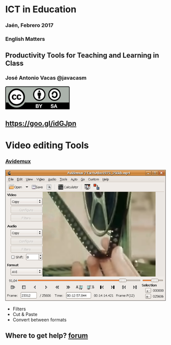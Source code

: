 # ICT in Education

### Jaén, Febrero 2017

### English Matters

## Productivity Tools for Teaching and Learning in Class

### José Antonio Vacas @javacasm

![./Licencia CC.png](./images/Licencia_CC.png)

## https://goo.gl/idGJpn

# Video editing Tools

### [Avidemux](http://fixounet.free.fr/avidemux/)

![avidemux](./images/avidemux.png)

* Filters
* Cut & Paste
* Convert between formats

## Where to get help? [forum](http://avidemux.org/smif/index.php)
